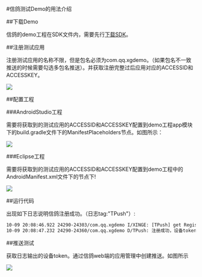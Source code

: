 #信鸽测试Demo的用法介绍

##下载Demo

信鸽的demo工程在SDK文件内，需要先行[下载SDK](http://xg.qq.com/ctr_index/download)。

##注册测试应用

注册测试应用的名称不限，但是包名必须为com.qq.xgdemo。（如果包名不一致推送的时候需要勾选多包名推送）。并获取注册完整过后应用对应的ACCESSID和ACCESSKEY。

![](/assets/注册信鸽demo.png)

##配置工程

###AndroidStudio工程


需要将获取到的测试应用的ACCESSID和ACCESSKEY配置到demo工程app模块下的build.gradle文件下的ManifestPlaceholders节点。如图所示：

![](/assets/AndroidStudioDemo.png)

###Eclipse工程

需要将获取到的测试应用的ACCESSID和ACCESSKEY配置到demo工程中的AndroidManifest.xml文件下的<mata-data>节点下!

![](/assets/eclipseDemo.png)


##运行代码

出现如下日志说明信鸽注册成功。（日志tag:"TPush"）:

```xml
10-09 20:08:46.922 24290-24303/com.qq.xgdemo I/XINGE: [TPush] get RegisterEntity:RegisterEntity [accessId=2100250470, accessKey=null, token=5874b7465d9eead746bd9374559e010b0d1c0bc4, packageName=com.qq.xgdemo, state=0, timestamp=1507550766, xgSDKVersion=3.11, appVersion=1.0]
10-09 20:08:47.232 24290-24360/com.qq.xgdemo D/TPush: 注册成功，设备token为：5874b7465d9eead746bd9374559e010b0d1c0bc4
```

##推送测试

获取日志输出的设备token。通过信鸽web端的应用管理中创建推送。如图所示

![](/assets/推送测试.png)



